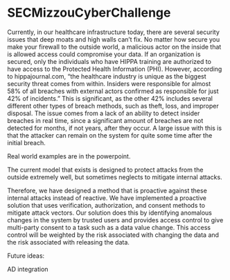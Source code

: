 # SECMizzouCyberChallenge

Currently, in our healthcare infrastructure today, there are several security issues that deep moats and high walls can’t fix. No matter how secure you make your firewall to the outside world, a malicious actor on the inside that is allowed access could compromise your data. If an organization is secured, only the individuals who have HIPPA training are authorized to have access to the Protected Health Information (PHI). However, according to hippajournal.com, “the healthcare industry is unique as the biggest security threat comes from within. Insiders were responsible for almost 58% of all breaches with external actors confirmed as responsible for just 42% of incidents.” This is significant, as the other 42% includes several different other types of breach methods, such as theft, loss, and improper disposal. The issue comes from a lack of an ability to detect insider breaches in real time, since a significant amount of breaches are not detected for months, if not years, after they occur. A large issue with this is that the attacker can remain on the system for quite some time after the initial breach.

Real world examples are in the powerpoint. 

The current model that exists is designed to protect attacks from the outside extremely well, but sometimes neglects to mitigate internal attacks.

Therefore, we have designed a method that is proactive against these internal attacks instead of reactive. We have implemented a proactive solution that uses verification, authorization, and consent methods to mitigate attack vectors. Our solution does this by identifying anomalous changes in the system by trusted users and provides access control to give multi-party consent to a task such as a data value change. This access control will be weighted by the risk associated with changing the data and the risk associated with releasing the data. 

Future ideas:

AD integration

